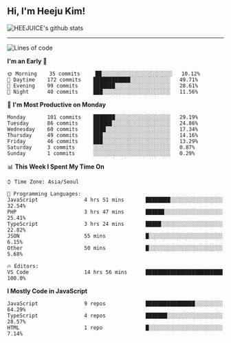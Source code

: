 ## Hi, I'm Heeju Kim!

![HEEJUICE's github stats](https://github-readme-stats.vercel.app/api?username=HEEJUICE&show_icons=true)

---
<!--START_SECTION:waka-->
![Lines of code](https://img.shields.io/badge/From%20Hello%20World%20I%27ve%20Written-0%20lines%20of%20code-blue)

**I'm an Early 🐤** 

```text
🌞 Morning    35 commits     ██░░░░░░░░░░░░░░░░░░░░░░░   10.12% 
🌆 Daytime    172 commits    ████████████░░░░░░░░░░░░░   49.71% 
🌃 Evening    99 commits     ███████░░░░░░░░░░░░░░░░░░   28.61% 
🌙 Night      40 commits     ███░░░░░░░░░░░░░░░░░░░░░░   11.56%

```
📅 **I'm Most Productive on Monday** 

```text
Monday       101 commits    ███████░░░░░░░░░░░░░░░░░░   29.19% 
Tuesday      86 commits     ██████░░░░░░░░░░░░░░░░░░░   24.86% 
Wednesday    60 commits     ████░░░░░░░░░░░░░░░░░░░░░   17.34% 
Thursday     49 commits     ███░░░░░░░░░░░░░░░░░░░░░░   14.16% 
Friday       46 commits     ███░░░░░░░░░░░░░░░░░░░░░░   13.29% 
Saturday     3 commits      ░░░░░░░░░░░░░░░░░░░░░░░░░   0.87% 
Sunday       1 commits      ░░░░░░░░░░░░░░░░░░░░░░░░░   0.29%

```


📊 **This Week I Spent My Time On** 

```text
⌚︎ Time Zone: Asia/Seoul

💬 Programming Languages: 
JavaScript               4 hrs 51 mins       ████████░░░░░░░░░░░░░░░░░   32.54% 
PHP                      3 hrs 47 mins       ██████░░░░░░░░░░░░░░░░░░░   25.41% 
TypeScript               3 hrs 24 mins       █████░░░░░░░░░░░░░░░░░░░░   22.82% 
JSON                     55 mins             █░░░░░░░░░░░░░░░░░░░░░░░░   6.15% 
Other                    50 mins             █░░░░░░░░░░░░░░░░░░░░░░░░   5.68%

🔥 Editors: 
VS Code                  14 hrs 56 mins      █████████████████████████   100.0%

```

**I Mostly Code in JavaScript** 

```text
JavaScript               9 repos             ████████████████░░░░░░░░░   64.29% 
TypeScript               4 repos             ███████░░░░░░░░░░░░░░░░░░   28.57% 
HTML                     1 repo              █░░░░░░░░░░░░░░░░░░░░░░░░   7.14%

```



<!--END_SECTION:waka-->
